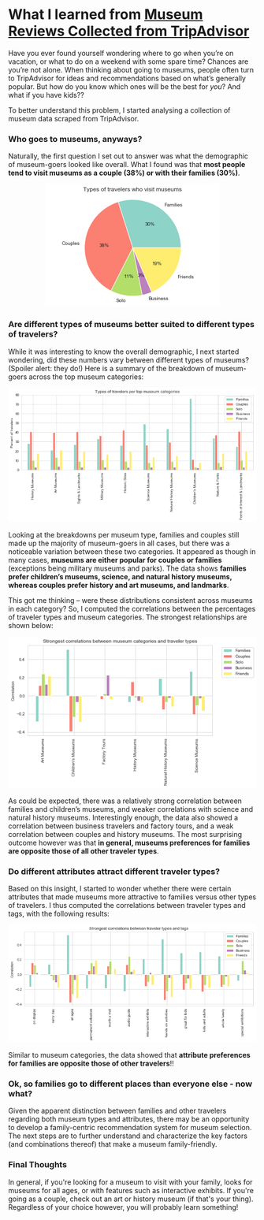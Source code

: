 # What I learned from [Museum Reviews Collected from TripAdvisor](https://www.kaggle.com/annecool37/museum-data)

Have you ever found yourself wondering where to go when you’re on vacation, or what to do on a weekend with some spare time? Chances are you’re not alone. When thinking about going to museums, people often turn to TripAdvisor for ideas and recommendations based on what’s generally popular. But how do you know which ones will be the best for *you*? And what if you have kids??

To better understand this problem, I started analysing a collection of museum data scraped from TripAdvisor.

### Who goes to museums, anyways?

Naturally, the first question I set out to answer was what the demographic of museum-goers looked like overall. What I found was that **most people tend to visit museums as a couple (38%) or with their families (30%)**.

<p align="center">
   <img src="https://github.com/kzernask/kz-cebd1260/blob/master/week4/images/traveler_types.png">
</p>

### Are different types of museums better suited to different types of travelers?

While it was interesting to know the overall demographic, I next started wondering, did these numbers vary between different types of museums? (Spoiler alert: they do!) Here is a summary of the breakdown of museum-goers across the top museum categories:

![alt text](https://github.com/kzernask/kz-cebd1260/blob/master/week4/images/traveler_types_by_category.png)

Looking at the breakdowns per museum type, families and couples still made up the majority of museum-goers in all cases, but there was a noticeable variation between these two categories. It appeared as though in many cases, **museums are either popular for couples or families** (exceptions being military museums and parks). The data shows **families prefer children’s museums, science, and natural history museums, whereas couples prefer history and art museums, and landmarks**.

This got me thinking – were these distributions consistent across museums in each category? So, I computed the correlations between the percentages of traveler types and museum categories. The strongest relationships are shown below:

![alt text](https://github.com/kzernask/kz-cebd1260/blob/master/week4/images/correlation_categories_travelers.png)

As could be expected, there was a relatively strong correlation between families and children’s museums, and weaker correlations with science and natural history museums. Interestingly enough, the data also showed a correlation between business travelers and factory tours, and a weak correlation between couples and history museums. The most surprising outcome however was that **in general, museums preferences for families are opposite those of all other traveler types**.

### Do different attributes attract different traveler types?

Based on this insight, I started to wonder whether there were certain attributes that made museums more attractive to families versus other types of travelers. I thus computed the correlations between traveler types and tags, with the following results:

![alt text](https://github.com/kzernask/kz-cebd1260/blob/master/week4/images/correlation_tags_travelers.png)

Similar to museum categories, the data showed that **attribute preferences for families are opposite those of other travelers**!!

### Ok, so families go to different places than everyone else - now what?

Given the apparent distinction between families and other travelers regarding both museum types and attributes, there may be an opportunity to develop a family-centric recommendation system for museum selection. The next steps are to further understand and characterize the key factors (and combinations thereof) that make a museum family-friendly.


### Final Thoughts

In general, if you're looking for a museum to visit with your family, looks for museums for all ages, or with features such as interactive exhibits. If you're going as a couple, check out an art or history museum (if that's your thing). Regardless of your choice however, you will probably learn something!

